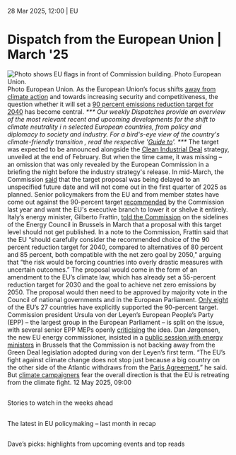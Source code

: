 28 Mar 2025, 12:00
| 
EU
# Dispatch from the European Union | March '25
![Photo shows EU flags in front of Commission building. Photo European Union.](https://www.cleanenergywire.org/sites/default/files/styles/gallery_image/public/european_union_brussels_commission_building_flags_0.jpg?itok=cawehxUu)
Photo European Union.
As the European Union’s focus shifts [away from climate action](https://www.reuters.com/business/environment/eu-under-pressure-weaken-more-climate-policies-denmark-says-2024-12-17/) and towards increasing security and competitiveness, the question whether it will set a [90 percent emissions reduction target for 2040](https://www.cleanenergywire.org/factsheets/qa-eu-propose-2040-emissions-reduction-target) has become central. 
_*** Our weekly Dispatches provide an overview of the most relevant recent and upcoming developments for the shift to _climate neutrality i _n selected European countries, from _policy and diplomacy to society and industry.___ For a _bird's-eye view of the country's climate-friendly transition_ , read the respective '[Guide to](https://www.cleanenergywire.org/guides)'. ***_
The target was expected to be announced alongside the [Clean Industrial Deal](https://www.cleanenergywire.org/news/german-industry-hails-eu-competitiveness-plan-ngos-warn-red-tape-cuts-threaten-climate-action) strategy, unveiled at the end of February. But when the time came, it was missing – an omission that was only revealed by the European Commission in a briefing the night before the industry strategy's release. In mid-March, the Commission [said](https://www.reuters.com/sustainability/climate-energy/eu-delay-2040-climate-target-proposal-beyond-q1-commission-2025-03-21/) that the target proposal was being delayed to an unspecified future date and will not come out in the first quarter of 2025 as planned.
Senior policymakers from the EU and from member states have come out against the 90-percent target [recommended](https://www.politico.eu/article/eu-90-percent-emission-cut-2040/) by the Commission last year and want the EU's executive branch to lower it or shelve it entirely. Italy’s energy minister, Gilberto Frattin, [told the Commission](https://strategicenergy.eu/minister-pichetto-fratin-and-teresa-ribera-discuss-the-future-of-renewable-energy-and-bioenergy/) on the sidelines of the Energy Council in Brussels in March that a proposal with this target level should not get published. In a note to the Commission, Frattin said that the EU “should carefully consider the recommended choice of the 90 percent reduction target for 2040, compared to alternatives of 80 percent and 85 percent, both compatible with the net zero goal by 2050," arguing that “the risk would be forcing countries into overly drastic measures with uncertain outcomes.”
The proposal would come in the form of an amendment to the EU’s climate law, which has already set a 55-percent reduction target for 2030 and the goal to achieve net zero emissions by 2050. The proposal would then need to be approved by majority vote in the Council of national governments and in the European Parliament. [Only eight](https://www.politico.eu/article/commission-pushes-eus-2040-climate-target-law-into-spring/) of the EU’s 27 countries have explicitly supported the 90-percent target. Commission president Ursula von der Leyen’s European People’s Party (EPP) – the largest group in the European Parliament – is split on the issue, with several senior EPP MEPs openly [criticising](https://www.endseurope.com/article/1911226/2040-climate-target-expected-delayed-commission-admits) the idea.
Dan Jørgensen, the new EU energy commissioner, insisted in a [public session with energy ministers](https://video.consilium.europa.eu/event/en/27861) in Brussels that the Commission is not backing away from the Green Deal legislation adopted during von der Leyen’s first term. “The EU’s fight against climate change does not stop just because a big country on the other side of the Atlantic withdraws from the [Paris Agreement](https://www.cleanenergywire.org/glossary/letter_p#paris_agreement),” he said. But [climate campaigners](https://www.euronews.com/my-europe/2025/01/13/unions-green-groups-fear-sweeping-deregulation-as-eu-pursues-competitiveness-agenda) fear the overall direction is that the EU is retreating from the climate fight.
12 May 2025, 09:00
## 
Stories to watch in the weeks ahead


## 
The latest in EU policymaking – last month in recap


## 
Dave’s picks: highlights from upcoming events and top reads

